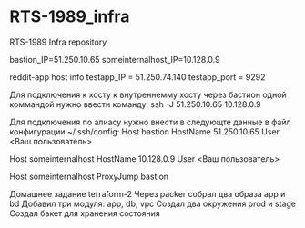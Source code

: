 # RTS-1989_infra
RTS-1989 Infra repository

bastion_IP=51.250.10.65
someinternalhost_IP=10.128.0.9

reddit-app host info
testapp_IP = 51.250.74.140
testapp_port = 9292

Для подключения к хосту к внутреннемму хосту через бастион одной коммандой нужно ввести команду:
ssh -J 51.250.10.65 10.128.0.9

Для подключения по алиасу нужно внести в следующте данные в файл конфигурации ~/.ssh/config:
Host bastion
        HostName 51.250.10.65
        User <Ваш пользователь>

Host someinternalhost
	HostName 10.128.0.9
	User <Ваш пользователь>

Host someinternalhost
	ProxyJump bastion

Домашнее задание terraform-2
    Через packer собрал два образа app и bd
    Добавил три модуля: app, db, vpc
    Создал два окружения prod и stage
    Создал бакет для хранения состояния
